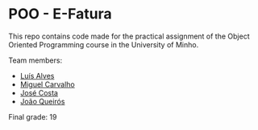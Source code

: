 # POO - E-Fatura
This repo contains code made for the practical assignment of the Object Oriented Programming course in the University of Minho.

Team members:
* [Luís Alves](https://github.com/alves-luis)
* [Miguel Carvalho](https://github.com/MAACarvalho)
* [José Costa](https://github.com/DeusTaNoComando)
* [João Queirós](https://github.com/JoaoQueiros)

Final grade: 19
